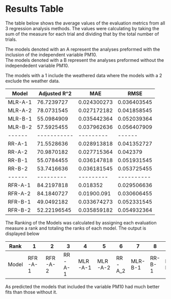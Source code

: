 # Results Table 

The table below shows the average values of the evaluation metrics from all 3 regression analysis methods. The values were calculating by taking the sum of the measure for each trial and dividing that by the total number of trials.   

The models denoted with an A represent the analyses preformed with the inclusion of the independent variable PM10.   
The models denoted with a B represent the analyses preformed without the independedent variable PM10.   

The models with a 1 include the weathered data where the models with a 2 exclude the weather data. 


|Model|Adjusted R^2| MAE | RMSE  |
|-------|-------------|------|------|
|MLR-A-1| 76.7239727|0.024300273|0.036403545 | 
|MLR-A-2|78.0731545|0.027172182|0.041858545|
|MLR-B-1|55.0984909|0.035442364|0.052039364|
|MLR-B-2|57.5925455|0.037962636|0.056407909|
|------|-----------|---------|------|
|RR-A-1|71.5528636|0.028913818|0.041352727|
|RR-A-2|70.9870182|0.027715364|0.042379|
|RR-B-1|55.0784455|0.036147818|0.051931545|
|RR-B-2|53.7416636|0.036181545|0.053725455|
|------|---------|---------|----------|
|RFR-A-1|84.2197818|0.018352|0.029506636|
|RFR-A-2|84.1840727|0.01900.091|0.030606455|
|RFR-B-1|49.0492182|0.033674273|0.052331545|
|RFR-B-2|52.22196545|0.035859182|0.054932364|


The Ranking of the Models was calculated by assigning each evaluation measure a rank and totaling the ranks of each model. The output is displayed below

|Rank|  1| 2| 3| 4| 5| 6| 7| 8| 9|10|11|12|
|---|-|--|--|--|--|--|--|--|--|--|--|--|
|Model| RFR-A-1|RFR-A-2|RR-A-1|MLR-A-1|MLR-A-2|RR-A_2|MLR-B-1|RR-B-1|RFR-B-1|RR-B-2|RFR-B-2|MLR-B-2|

As predicted the models that included the variable PM10 had much better fits than those without it. 
